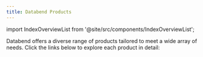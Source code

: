 ```yaml
---
title: Databend Products
---
```

import IndexOverviewList from '@site/src/components/IndexOverviewList';

Databend offers a diverse range of products tailored to meet a wide array of needs. Click the links below to explore each product in detail:

<IndexOverviewList />